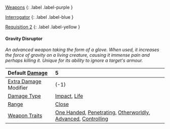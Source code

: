 
[Weapons](Game/Weapons-List)
{: .label .label-purple }

[Interrogator](Game/Blocks/Interrogator)
{: .label .label-blue }

[Requisition 2](Game/Deployment#Requisition)
{: .label .label-yellow }
#### Gravity Disruptor
*An advanced weapon taking the form of a glove. When used, it increases the force of gravity on a living creature, causing it immense pain and perhaps killing it. Unique for its ability to ignore a target's armour.*

| Default [Damage](Core/Weapons#Calculating%20Damage)       | 5                                                                                                                                                                                                                         |
| :-------------------------------------------------------- | :------------------------------------------------------------------------------------------------------------------------------------------------------------------------------------------------------------------------ |
| [Extra Damage](Game/Core/Attacks#Extra%20Damage) Modifier | (-1)                                                                                                                                                                                                                      |
| [Damage Type](Core/Weapons#Damage%20Type)                 | [Impact](Game/Core/Injury#Impact), [Life](Game/Core/Injury#Life)                                                                                                                                                          |
| [Range](Core/Weapons#Range)                               | [Close](Game/Core/Movement#Close)                                                                                                                                                                                         |
| [Weapon Traits](Core/Weapon-Traits)                       | [One Handed](Game/Core/Blocks/One-Handed), [Penetrating](Game/Core/Blocks/Penetrating), [Otherworldly](Game/Core/Blocks/Otherworldly), [Advanced](Game/Core/Blocks/Advanced), [Controlling](Game/Core/Blocks/Controlling) |
